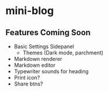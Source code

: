 # mini-blog

## Features Coming Soon
 - Basic Settings Sidepanel
     - Themes (Dark mode, parchment)
 - Markdown renderer
 - Markdown editor
 - Typewriter sounds for heading
 - Print icon?
 - Share btns?

